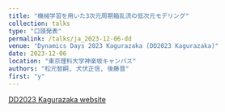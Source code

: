 ```yaml
---
title: "機械学習を用いた3次元周期箱乱流の低次元モデリング"
collection: talks
type: "口頭発表"
permalink: /talks/ja_2023-12-06-dd
venue: "Dynamics Days 2023 Kagurazaka (DD2023 Kagurazaka)"
date: 2023-12-06
location: "東京理科大学神楽坂キャンパス"
authors: "松元智嗣, 犬伏正信, 後藤晋"
first: "y"
---
```

<a href="https://sites.google.com/view/dynamicsdays23/" target="_blank" rel="noopener noreferrer">DD2023 Kagurazaka website</a>
